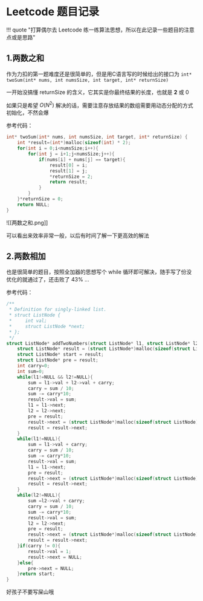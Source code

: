 
# Leetcode 题目记录

!!! quote "打算偶尔去 Leetcode 练一练算法思想，所以在此记录一些题目的注意点或是思路"

## 1.两数之和

作为力扣的第一题难度还是很简单的，但是用C语言写的时候给出的接口为 `int* twoSum(int* nums, int numsSize, int target, int* returnSize)` 

一开始没搞懂 returnSize 的含义，它其实是你最终结果的长度，也就是 **2** 或 0

如果只是希望 $O(N^2)$ 解决的话，需要注意存放结果的数组需要用动态分配的方式初始化，不然会爆

参考代码：

```c
int* twoSum(int* nums, int numsSize, int target, int* returnSize) {
    int *result=(int*)malloc(sizeof(int) * 2);
    for(int i = 0;i<numsSize;i++){
        for(int j = i+1;j<numsSize;j++){
            if(nums[i] + nums[j] == target){
                result[0] = i;
                result[1] = j;
                *returnSize = 2;
                return result;
            }
        }
    }*returnSize = 0;
    return NULL;
}
```

![[两数之和.png]]

可以看出来效率非常一般，以后有时间了解一下更高效的解法

## 2.两数相加

也是很简单的题目，按照全加器的思想写个 while 循环即可解决，随手写了份没优化的就通过了，还击败了 43% ...

参考代码：

```c
/**
 * Definition for singly-linked list.
 * struct ListNode {
 *     int val;
 *     struct ListNode *next;
 * };
 */
struct ListNode* addTwoNumbers(struct ListNode* l1, struct ListNode* l2) {
    struct ListNode* result = (struct ListNode*)malloc(sizeof(struct ListNode));
    struct ListNode* start = result;
    struct ListNode* pre = result;
    int carry=0;
    int sum=0;
    while(l1!=NULL && l2!=NULL){
        sum = l1->val + l2->val + carry;
        carry = sum / 10;
        sum -= carry*10;
        result->val = sum;
        l1 = l1->next;
        l2 = l2->next;
        pre = result;
        result->next = (struct ListNode*)malloc(sizeof(struct ListNode));
        result = result->next;
    }
    while(l1!=NULL){
        sum = l1->val + carry;
        carry = sum / 10;
        sum -= carry*10;
        result->val = sum;
        l1 = l1->next;
        pre = result;
        result->next = (struct ListNode*)malloc(sizeof(struct ListNode));
        result = result->next;
    }
    while(l2!=NULL){
        sum =l2->val + carry;
        carry = sum / 10;
        sum -= carry*10;
        result->val = sum;
        l2 = l2->next;
        pre = result;
        result->next = (struct ListNode*)malloc(sizeof(struct ListNode));
        result = result->next;
    }if(carry != 0){
        result->val = 1;
        result->next = NULL;
    }else{
        pre->next = NULL;
    }return start;
}
```

好孩子不要写屎山哦

